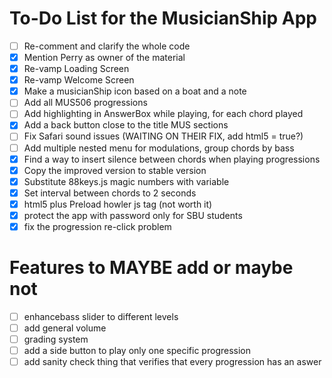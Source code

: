 # To-Do List for the MusicianShip App
- [ ] Re-comment and clarify the whole code
- [x] Mention Perry as owner of the material
- [x] Re-vamp Loading Screen
- [x] Re-vamp Welcome Screen
- [x] Make a musicianShip icon based on a boat and a note
- [ ] Add all MUS506 progressions
- [ ] Add highlighting in AnswerBox while playing, for each chord played
- [x] Add a back button close to the title MUS sections
- [ ] Fix Safari sound issues (WAITING ON THEIR FIX, add html5 = true?)
- [ ] Add multiple nested menu for modulations, group chords by bass
- [x] Find a way to insert silence between chords when playing progressions
- [x] Copy the improved version to stable version
- [x] Substitute 88keys.js magic numbers with variable
- [x] Set interval between chords to 2 seconds
- [x] html5 plus Preload howler js tag (not worth it)
- [x] protect the app with password only for SBU students
- [x] fix the progression re-click problem

# Features to MAYBE add or maybe not
- [ ] enhancebass slider to different levels
- [ ] add general volume
- [ ] grading system
- [ ] add a side button to play only one specific progression
- [ ] add sanity check thing that verifies that every progression has an aswer
